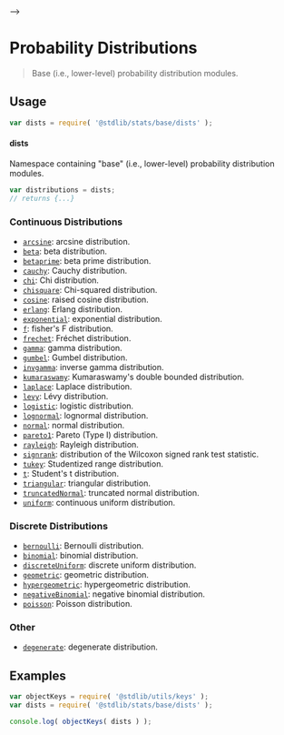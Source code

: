     

-->

# Probability Distributions

> Base (i.e., lower-level) probability distribution modules.

<section class="usage">

## Usage

```javascript
var dists = require( '@stdlib/stats/base/dists' );
```

#### dists

Namespace containing "base" (i.e., lower-level) probability distribution modules.

```javascript
var distributions = dists;
// returns {...}
```

### Continuous Distributions

<!-- <toc keywords="+continuous, -discrete"> -->

<div class="namespace-toc">

-   <span class="signature">[`arcsine`][@stdlib/stats/base/dists/arcsine]</span><span class="delimiter">: </span><span class="description">arcsine distribution.</span>
-   <span class="signature">[`beta`][@stdlib/stats/base/dists/beta]</span><span class="delimiter">: </span><span class="description">beta distribution.</span>
-   <span class="signature">[`betaprime`][@stdlib/stats/base/dists/betaprime]</span><span class="delimiter">: </span><span class="description">beta prime distribution.</span>
-   <span class="signature">[`cauchy`][@stdlib/stats/base/dists/cauchy]</span><span class="delimiter">: </span><span class="description">Cauchy distribution.</span>
-   <span class="signature">[`chi`][@stdlib/stats/base/dists/chi]</span><span class="delimiter">: </span><span class="description">Chi distribution.</span>
-   <span class="signature">[`chisquare`][@stdlib/stats/base/dists/chisquare]</span><span class="delimiter">: </span><span class="description">Chi-squared distribution.</span>
-   <span class="signature">[`cosine`][@stdlib/stats/base/dists/cosine]</span><span class="delimiter">: </span><span class="description">raised cosine distribution.</span>
-   <span class="signature">[`erlang`][@stdlib/stats/base/dists/erlang]</span><span class="delimiter">: </span><span class="description">Erlang distribution.</span>
-   <span class="signature">[`exponential`][@stdlib/stats/base/dists/exponential]</span><span class="delimiter">: </span><span class="description">exponential distribution.</span>
-   <span class="signature">[`f`][@stdlib/stats/base/dists/f]</span><span class="delimiter">: </span><span class="description">fisher's F distribution.</span>
-   <span class="signature">[`frechet`][@stdlib/stats/base/dists/frechet]</span><span class="delimiter">: </span><span class="description">Fréchet distribution.</span>
-   <span class="signature">[`gamma`][@stdlib/stats/base/dists/gamma]</span><span class="delimiter">: </span><span class="description">gamma distribution.</span>
-   <span class="signature">[`gumbel`][@stdlib/stats/base/dists/gumbel]</span><span class="delimiter">: </span><span class="description">Gumbel distribution.</span>
-   <span class="signature">[`invgamma`][@stdlib/stats/base/dists/invgamma]</span><span class="delimiter">: </span><span class="description">inverse gamma distribution.</span>
-   <span class="signature">[`kumaraswamy`][@stdlib/stats/base/dists/kumaraswamy]</span><span class="delimiter">: </span><span class="description">Kumaraswamy's double bounded distribution.</span>
-   <span class="signature">[`laplace`][@stdlib/stats/base/dists/laplace]</span><span class="delimiter">: </span><span class="description">Laplace distribution.</span>
-   <span class="signature">[`levy`][@stdlib/stats/base/dists/levy]</span><span class="delimiter">: </span><span class="description">Lévy distribution.</span>
-   <span class="signature">[`logistic`][@stdlib/stats/base/dists/logistic]</span><span class="delimiter">: </span><span class="description">logistic distribution.</span>
-   <span class="signature">[`lognormal`][@stdlib/stats/base/dists/lognormal]</span><span class="delimiter">: </span><span class="description">lognormal distribution.</span>
-   <span class="signature">[`normal`][@stdlib/stats/base/dists/normal]</span><span class="delimiter">: </span><span class="description">normal distribution.</span>
-   <span class="signature">[`pareto1`][@stdlib/stats/base/dists/pareto-type1]</span><span class="delimiter">: </span><span class="description">Pareto (Type I) distribution.</span>
-   <span class="signature">[`rayleigh`][@stdlib/stats/base/dists/rayleigh]</span><span class="delimiter">: </span><span class="description">Rayleigh distribution.</span>
-   <span class="signature">[`signrank`][@stdlib/stats/base/dists/signrank]</span><span class="delimiter">: </span><span class="description">distribution of the Wilcoxon signed rank test statistic.</span>
-   <span class="signature">[`tukey`][@stdlib/stats/base/dists/studentized-range]</span><span class="delimiter">: </span><span class="description">Studentized range distribution.</span>
-   <span class="signature">[`t`][@stdlib/stats/base/dists/t]</span><span class="delimiter">: </span><span class="description">Student's t distribution.</span>
-   <span class="signature">[`triangular`][@stdlib/stats/base/dists/triangular]</span><span class="delimiter">: </span><span class="description">triangular distribution.</span>
-   <span class="signature">[`truncatedNormal`][@stdlib/stats/base/dists/truncated-normal]</span><span class="delimiter">: </span><span class="description">truncated normal distribution.</span>
-   <span class="signature">[`uniform`][@stdlib/stats/base/dists/uniform]</span><span class="delimiter">: </span><span class="description">continuous uniform distribution.</span>

</div>

<!-- </toc> -->

### Discrete Distributions

<!-- <toc keywords="-continuous, +discrete"> -->

<div class="namespace-toc">

-   <span class="signature">[`bernoulli`][@stdlib/stats/base/dists/bernoulli]</span><span class="delimiter">: </span><span class="description">Bernoulli distribution.</span>
-   <span class="signature">[`binomial`][@stdlib/stats/base/dists/binomial]</span><span class="delimiter">: </span><span class="description">binomial distribution.</span>
-   <span class="signature">[`discreteUniform`][@stdlib/stats/base/dists/discrete-uniform]</span><span class="delimiter">: </span><span class="description">discrete uniform distribution.</span>
-   <span class="signature">[`geometric`][@stdlib/stats/base/dists/geometric]</span><span class="delimiter">: </span><span class="description">geometric distribution.</span>
-   <span class="signature">[`hypergeometric`][@stdlib/stats/base/dists/hypergeometric]</span><span class="delimiter">: </span><span class="description">hypergeometric distribution.</span>
-   <span class="signature">[`negativeBinomial`][@stdlib/stats/base/dists/negative-binomial]</span><span class="delimiter">: </span><span class="description">negative binomial distribution.</span>
-   <span class="signature">[`poisson`][@stdlib/stats/base/dists/poisson]</span><span class="delimiter">: </span><span class="description">Poisson distribution.</span>

</div>

<!-- </toc> -->

### Other

<!-- <toc keywords="+degenerate"> -->

<div class="namespace-toc">

-   <span class="signature">[`degenerate`][@stdlib/stats/base/dists/degenerate]</span><span class="delimiter">: </span><span class="description">degenerate distribution.</span>

</div>

<!-- </toc> -->

</section>

<!-- /.usage -->

<section class="examples">

## Examples

<!-- TODO: better examples -->

<!-- eslint no-undef: "error" -->

```javascript
var objectKeys = require( '@stdlib/utils/keys' );
var dists = require( '@stdlib/stats/base/dists' );

console.log( objectKeys( dists ) );
```

</section>

<!-- /.examples -->

<!-- Section for related `stdlib` packages. Do not manually edit this section, as it is automatically populated. -->

<section class="related">

</section>

<!-- /.related -->

<!-- Section for all links. Make sure to keep an empty line after the `section` element and another before the `/section` close. -->

<section class="links">

<!-- <toc-links> -->

[@stdlib/stats/base/dists/degenerate]: https://github.com/Rejoan-Sardar/Big-Project-with-stdlib/tree/main/lib/node_modules/%40stdlib/stats/base/dists/degenerate

[@stdlib/stats/base/dists/bernoulli]: https://github.com/Rejoan-Sardar/Big-Project-with-stdlib/tree/main/lib/node_modules/%40stdlib/stats/base/dists/bernoulli

[@stdlib/stats/base/dists/binomial]: https://github.com/Rejoan-Sardar/Big-Project-with-stdlib/tree/main/lib/node_modules/%40stdlib/stats/base/dists/binomial

[@stdlib/stats/base/dists/discrete-uniform]: https://github.com/Rejoan-Sardar/Big-Project-with-stdlib/tree/main/lib/node_modules/%40stdlib/stats/base/dists/discrete-uniform

[@stdlib/stats/base/dists/geometric]: https://github.com/Rejoan-Sardar/Big-Project-with-stdlib/tree/main/lib/node_modules/%40stdlib/stats/base/dists/geometric

[@stdlib/stats/base/dists/hypergeometric]: https://github.com/Rejoan-Sardar/Big-Project-with-stdlib/tree/main/lib/node_modules/%40stdlib/stats/base/dists/hypergeometric

[@stdlib/stats/base/dists/negative-binomial]: https://github.com/Rejoan-Sardar/Big-Project-with-stdlib/tree/main/lib/node_modules/%40stdlib/stats/base/dists/negative-binomial

[@stdlib/stats/base/dists/poisson]: https://github.com/Rejoan-Sardar/Big-Project-with-stdlib/tree/main/lib/node_modules/%40stdlib/stats/base/dists/poisson

[@stdlib/stats/base/dists/arcsine]: https://github.com/Rejoan-Sardar/Big-Project-with-stdlib/tree/main/lib/node_modules/%40stdlib/stats/base/dists/arcsine

[@stdlib/stats/base/dists/beta]: https://github.com/Rejoan-Sardar/Big-Project-with-stdlib/tree/main/lib/node_modules/%40stdlib/stats/base/dists/beta

[@stdlib/stats/base/dists/betaprime]: https://github.com/Rejoan-Sardar/Big-Project-with-stdlib/tree/main/lib/node_modules/%40stdlib/stats/base/dists/betaprime

[@stdlib/stats/base/dists/cauchy]: https://github.com/Rejoan-Sardar/Big-Project-with-stdlib/tree/main/lib/node_modules/%40stdlib/stats/base/dists/cauchy

[@stdlib/stats/base/dists/chi]: https://github.com/Rejoan-Sardar/Big-Project-with-stdlib/tree/main/lib/node_modules/%40stdlib/stats/base/dists/chi

[@stdlib/stats/base/dists/chisquare]: https://github.com/Rejoan-Sardar/Big-Project-with-stdlib/tree/main/lib/node_modules/%40stdlib/stats/base/dists/chisquare

[@stdlib/stats/base/dists/cosine]: https://github.com/Rejoan-Sardar/Big-Project-with-stdlib/tree/main/lib/node_modules/%40stdlib/stats/base/dists/cosine

[@stdlib/stats/base/dists/erlang]: https://github.com/Rejoan-Sardar/Big-Project-with-stdlib/tree/main/lib/node_modules/%40stdlib/stats/base/dists/erlang

[@stdlib/stats/base/dists/exponential]: https://github.com/Rejoan-Sardar/Big-Project-with-stdlib/tree/main/lib/node_modules/%40stdlib/stats/base/dists/exponential

[@stdlib/stats/base/dists/f]: https://github.com/Rejoan-Sardar/Big-Project-with-stdlib/tree/main/lib/node_modules/%40stdlib/stats/base/dists/f

[@stdlib/stats/base/dists/frechet]: https://github.com/Rejoan-Sardar/Big-Project-with-stdlib/tree/main/lib/node_modules/%40stdlib/stats/base/dists/frechet

[@stdlib/stats/base/dists/gamma]: https://github.com/Rejoan-Sardar/Big-Project-with-stdlib/tree/main/lib/node_modules/%40stdlib/stats/base/dists/gamma

[@stdlib/stats/base/dists/gumbel]: https://github.com/Rejoan-Sardar/Big-Project-with-stdlib/tree/main/lib/node_modules/%40stdlib/stats/base/dists/gumbel

[@stdlib/stats/base/dists/invgamma]: https://github.com/Rejoan-Sardar/Big-Project-with-stdlib/tree/main/lib/node_modules/%40stdlib/stats/base/dists/invgamma

[@stdlib/stats/base/dists/kumaraswamy]: https://github.com/Rejoan-Sardar/Big-Project-with-stdlib/tree/main/lib/node_modules/%40stdlib/stats/base/dists/kumaraswamy

[@stdlib/stats/base/dists/laplace]: https://github.com/Rejoan-Sardar/Big-Project-with-stdlib/tree/main/lib/node_modules/%40stdlib/stats/base/dists/laplace

[@stdlib/stats/base/dists/levy]: https://github.com/Rejoan-Sardar/Big-Project-with-stdlib/tree/main/lib/node_modules/%40stdlib/stats/base/dists/levy

[@stdlib/stats/base/dists/logistic]: https://github.com/Rejoan-Sardar/Big-Project-with-stdlib/tree/main/lib/node_modules/%40stdlib/stats/base/dists/logistic

[@stdlib/stats/base/dists/lognormal]: https://github.com/Rejoan-Sardar/Big-Project-with-stdlib/tree/main/lib/node_modules/%40stdlib/stats/base/dists/lognormal

[@stdlib/stats/base/dists/normal]: https://github.com/Rejoan-Sardar/Big-Project-with-stdlib/tree/main/lib/node_modules/%40stdlib/stats/base/dists/normal

[@stdlib/stats/base/dists/pareto-type1]: https://github.com/Rejoan-Sardar/Big-Project-with-stdlib/tree/main/lib/node_modules/%40stdlib/stats/base/dists/pareto-type1

[@stdlib/stats/base/dists/rayleigh]: https://github.com/Rejoan-Sardar/Big-Project-with-stdlib/tree/main/lib/node_modules/%40stdlib/stats/base/dists/rayleigh

[@stdlib/stats/base/dists/signrank]: https://github.com/Rejoan-Sardar/Big-Project-with-stdlib/tree/main/lib/node_modules/%40stdlib/stats/base/dists/signrank

[@stdlib/stats/base/dists/studentized-range]: https://github.com/Rejoan-Sardar/Big-Project-with-stdlib/tree/main/lib/node_modules/%40stdlib/stats/base/dists/studentized-range

[@stdlib/stats/base/dists/t]: https://github.com/Rejoan-Sardar/Big-Project-with-stdlib/tree/main/lib/node_modules/%40stdlib/stats/base/dists/t

[@stdlib/stats/base/dists/triangular]: https://github.com/Rejoan-Sardar/Big-Project-with-stdlib/tree/main/lib/node_modules/%40stdlib/stats/base/dists/triangular

[@stdlib/stats/base/dists/truncated-normal]: https://github.com/Rejoan-Sardar/Big-Project-with-stdlib/tree/main/lib/node_modules/%40stdlib/stats/base/dists/truncated-normal

[@stdlib/stats/base/dists/uniform]: https://github.com/Rejoan-Sardar/Big-Project-with-stdlib/tree/main/lib/node_modules/%40stdlib/stats/base/dists/uniform

<!-- </toc-links> -->

</section>

<!-- /.links -->
